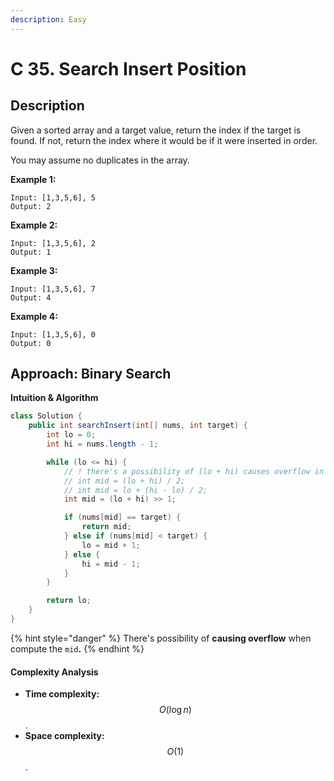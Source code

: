 ```yaml
---
description: Easy
---
```


# C 35. Search Insert Position

## Description

Given a sorted array and a target value, return the index if the target is found. If not, return the index where it would be if it were inserted in order.

You may assume no duplicates in the array.

**Example 1:**

```text
Input: [1,3,5,6], 5
Output: 2
```

**Example 2:**

```text
Input: [1,3,5,6], 2
Output: 1
```

**Example 3:**

```text
Input: [1,3,5,6], 7
Output: 4
```

**Example 4:**

```text
Input: [1,3,5,6], 0
Output: 0
```

## Approach: Binary Search

**Intuition & Algorithm**

```java
class Solution {
    public int searchInsert(int[] nums, int target) {
        int lo = 0;
        int hi = nums.length - 1;

        while (lo <= hi) {
            // ! there's a possibility of (lo + hi) causes overflow in Java
            // int mid = (lo + hi) / 2;
            // int mid = lo + (hi - lo) / 2;
            int mid = (lo + hi) >> 1;

            if (nums[mid] == target) {
                return mid;
            } else if (nums[mid] < target) {
                lo = mid + 1;
            } else {
                hi = mid - 1;
            }
        }

        return lo;
    }
}
```

{% hint style="danger" %}
There's possibility of **causing overflow** when compute the `mid`**.**
{% endhint %}

#### Complexity Analysis

* **Time complexity:** $$O(\log{n})$$.
* **Space complexity:** $$O(1)$$.

